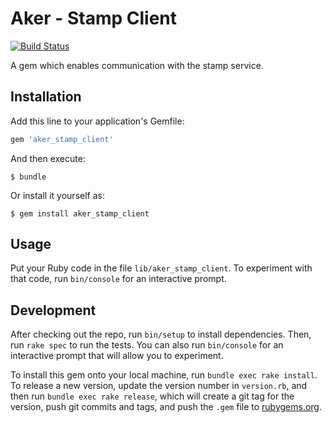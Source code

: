# Aker - Stamp Client
[![Build Status](https://travis-ci.org/sanger/aker-stamp-client.svg?branch=master)](https://travis-ci.org/sanger/aker-stamp-client)

A gem which enables communication with the stamp service.

## Installation

Add this line to your application's Gemfile:

```ruby
gem 'aker_stamp_client'
```

And then execute:

    $ bundle

Or install it yourself as:

    $ gem install aker_stamp_client

## Usage

Put your Ruby code in the file `lib/aker_stamp_client`. To experiment with that code, run `bin/console` for an interactive prompt.

## Development

After checking out the repo, run `bin/setup` to install dependencies. Then, run `rake spec` to run the tests. You can also run `bin/console` for an interactive prompt that will allow you to experiment.

To install this gem onto your local machine, run `bundle exec rake install`. To release a new version, update the version number in `version.rb`, and then run `bundle exec rake release`, which will create a git tag for the version, push git commits and tags, and push the `.gem` file to [rubygems.org](https://rubygems.org).
